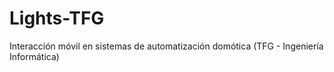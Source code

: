 # Lights-TFG
Interacción móvil en sistemas de automatización domótica (TFG - Ingeniería Informática)

